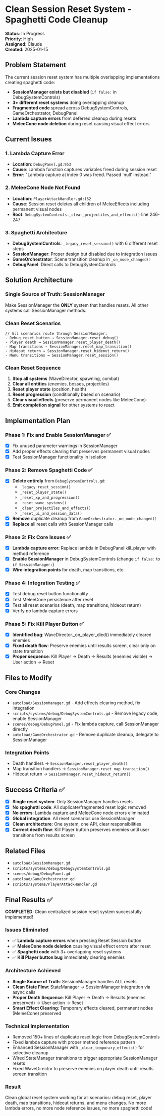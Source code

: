 # Clean Session Reset System - Spaghetti Code Cleanup

**Status**: In Progress  
**Priority**: High  
**Assigned**: Claude  
**Created**: 2025-01-15  

## Problem Statement

The current session reset system has multiple overlapping implementations creating spaghetti code:

- **SessionManager exists but disabled** (`if false:` in DebugSystemControls)
- **3+ different reset systems** doing overlapping cleanup
- **Fragmented code** spread across DebugSystemControls, GameOrchestrator, DebugPanel
- **Lambda capture errors** from deferred cleanup during resets
- **MeleeCone node deletion** during reset causing visual effect errors

## Current Issues

### 1. Lambda Capture Error
- **Location**: `DebugPanel.gd:953` 
- **Cause**: Lambda function captures variables freed during session reset
- **Error**: "Lambda capture at index 0 was freed. Passed 'null' instead."

### 2. MeleeCone Node Not Found
- **Location**: `PlayerAttackHandler.gd:152`
- **Cause**: Session reset deletes all children of MeleeEffects including permanent visual nodes
- **Root**: `DebugSystemControls._clear_projectiles_and_effects()` line 246-247

### 3. Spaghetti Architecture
- **DebugSystemControls**: `_legacy_reset_session()` with 6 different reset steps
- **SessionManager**: Proper design but disabled due to integration issues
- **GameOrchestrator**: Scene transition cleanup in `_on_mode_changed()`
- **DebugPanel**: Direct calls to DebugSystemControls

## Solution Architecture

### Single Source of Truth: SessionManager

Make SessionManager the **ONLY** system that handles resets. All other systems call SessionManager methods.

### Clean Reset Scenarios
```gdscript
// All scenarios route through SessionManager:
- Debug reset button → SessionManager.reset_debug() 
- Player death → SessionManager.reset_player_death()
- Map transitions → SessionManager.reset_map_transition()
- Hideout return → SessionManager.reset_hideout_return() 
- Menu transitions → SessionManager.reset_session()
```

### Clean Reset Sequence
1. **Stop all systems** (WaveDirector, spawning, combat)
2. **Clear all entities** (enemies, bosses, projectiles) 
3. **Reset player state** (position, health)
4. **Reset progression** (conditionally based on scenario)
5. **Clear visual effects** (preserve permanent nodes like MeleeCone)
6. **Emit completion signal** for other systems to react

## Implementation Plan

### Phase 1: Fix and Enable SessionManager ✅
- [x] Fix unused parameter warnings in SessionManager
- [x] Add proper effects clearing that preserves permanent visual nodes
- [x] Test SessionManager functionality in isolation

### Phase 2: Remove Spaghetti Code ✅
- [x] **Delete entirely** from `DebugSystemControls.gd`:
  - `_legacy_reset_session()` 
  - `_reset_player_state()`
  - `_reset_xp_and_progression()`
  - `_reset_wave_systems()`
  - `_clear_projectiles_and_effects()`
  - `_reset_ui_and_session_data()`
- [x] **Remove** duplicate cleanup from `GameOrchestrator._on_mode_changed()`
- [x] **Replace** all reset calls with SessionManager calls

### Phase 3: Fix Core Issues ✅
- [x] **Lambda capture error**: Replace lambda in DebugPanel kill_player with method reference
- [x] **Enable SessionManager** in DebugSystemControls (change `if false:` to `if SessionManager:`)
- [x] **Wire integration points** for death, map transitions, etc.

### Phase 4: Integration Testing ✅
- [x] Test debug reset button functionality
- [x] Test MeleeCone persistence after reset
- [x] Test all reset scenarios (death, map transitions, hideout return)
- [x] Verify no lambda capture errors

### Phase 5: Fix Kill Player Button ✅
- [x] **Identified bug**: WaveDirector._on_player_died() immediately cleared enemies
- [x] **Fixed death flow**: Preserve enemies until results screen, clear only on state transition
- [x] **Proper sequence**: Kill Player → Death → Results (enemies visible) → User action → Reset

## Files to Modify

### Core Changes
- `autoload/SessionManager.gd` - Add effects clearing method, fix integration
- `scripts/systems/debug/DebugSystemControls.gd` - Remove legacy code, enable SessionManager
- `scenes/debug/DebugPanel.gd` - Fix lambda capture, call SessionManager directly
- `autoload/GameOrchestrator.gd` - Remove duplicate cleanup, delegate to SessionManager

### Integration Points
- Death handlers → `SessionManager.reset_player_death()`
- Map transition handlers → `SessionManager.reset_map_transition()`
- Hideout return → `SessionManager.reset_hideout_return()`

## Success Criteria ✅

- [x] **Single reset system**: Only SessionManager handles resets
- [x] **No spaghetti code**: All duplicate/fragmented reset logic removed
- [x] **No errors**: Lambda capture and MeleeCone node errors eliminated
- [x] **Global integration**: All reset scenarios use SessionManager
- [x] **Clean architecture**: One system, one API, clear responsibilities
- [x] **Correct death flow**: Kill Player button preserves enemies until user transitions from results screen

## Related Files

- `autoload/SessionManager.gd`
- `scripts/systems/debug/DebugSystemControls.gd` 
- `scenes/debug/DebugPanel.gd`
- `autoload/GameOrchestrator.gd`
- `scripts/systems/PlayerAttackHandler.gd`

## Final Results ✅

**COMPLETED**: Clean centralized session reset system successfully implemented!

### Issues Eliminated
- ✅ **Lambda capture errors** when pressing Reset Session button
- ✅ **MeleeCone node deletion** causing visual effect errors after reset  
- ✅ **Spaghetti code** with 3+ overlapping reset systems
- ✅ **Kill Player button bug** immediately clearing enemies

### Architecture Achieved
- **Single Source of Truth**: SessionManager handles ALL resets
- **Clean State Flow**: StateManager → SessionManager integration via async calls
- **Proper Death Sequence**: Kill Player → Death → Results (enemies preserved) → User action → Reset
- **Smart Effect Clearing**: Temporary effects cleared, permanent nodes (MeleeCone) preserved

### Technical Implementation
- Removed 150+ lines of duplicate reset logic from DebugSystemControls
- Fixed lambda capture with proper method reference pattern
- Enhanced SessionManager with `_clear_temporary_effects()` for selective cleanup
- Wired StateManager transitions to trigger appropriate SessionManager resets
- Fixed WaveDirector to preserve enemies on player death until results screen transition

### Result
Clean global reset system working for all scenarios: debug reset, player death, map transitions, hideout returns, and menu changes. No more lambda errors, no more node reference issues, no more spaghetti code!